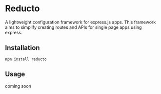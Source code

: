 # Reducto

A lightweight configuration framework for express.js apps. This framework aims to simplify creating routes and APIs for single page apps using express.

## Installation

	npm install reducto

## Usage

coming soon